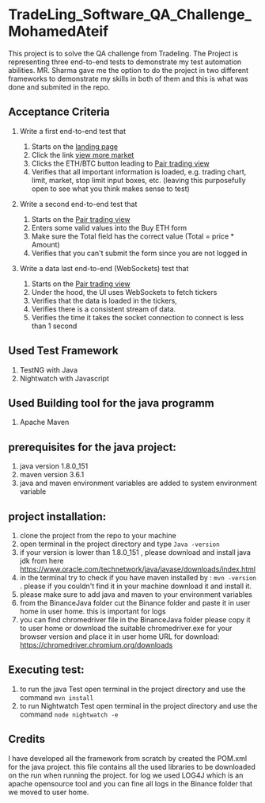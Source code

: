 # TradeLing_Software_QA_Challenge_MohamedAteif

This project is to solve the QA challenge from Tradeling. The Project is representing three end-to-end tests to demonstrate my test automation abilities. MR. Sharma gave me the option to do the project in two different frameworks to demonstrate my skills in both of them and this is what was done and submited in the repo.
## Acceptance Criteria

1. Write a first end-to-end test that
   1. Starts on the [landing page](https://www.binance.com/en)
   1. Click the link [view more market](https://www.binance.com/en/markets)
   1. Clicks the ETH/BTC button leading to [Pair trading view](https://www.binance.com/en/trade/ETH_BTC)
   1. Verifies that all important information is loaded, e.g. trading chart, limit, market, stop limit input boxes, etc. (leaving this purposefully open to see what you think makes sense to test)
   
1. Write a second end-to-end test that
   1. Starts on the [Pair trading view](https://www.binance.com/en/trade/ETH_BTC)
   1. Enters some valid values into the Buy ETH form
   1. Make sure the Total field has the correct value (Total = price \* Amount)
   1. Verifies that you can't submit the form since you are not logged in
   
1. Write a data last end-to-end (WebSockets) test that
   1. Starts on the [Pair trading view](https://www.binance.com/en/trade/ETH_BTC)
   1. Under the hood, the UI uses WebSockets to fetch tickers
   1. Verifies that the data is loaded in the tickers,
   1. Verifies there is a consistent stream of data.
   1. Verifies the time it takes the socket connection to connect is less than 1 second

## Used Test Framework

1. TestNG with Java
2. Nightwatch with Javascript

## Used Building tool for the java programm
1. Apache Maven

## prerequisites for the java project:

1. java version 1.8.0_151
2. maven version  3.6.1
3. java and maven environment variables are added to system environment variable


## project installation:
1. clone the project from the repo to your machine
2. open terminal in the project directory and type `Java -version`
3. if your version is lower than 1.8.0_151 , please download and install java jdk from here https://www.oracle.com/technetwork/java/javase/downloads/index.html
4. in the terminal try to check if you have maven installed by : `mvn -version` . please if you couldn't find it in your machine download it and install it.
5. please make sure to add java and maven to your environment variables
6. from the BinanceJava folder cut the Binance folder and paste it in user home in user home. this is important for logs
7. you can find chromedriver file in the BinanceJava folder please copy it to user home or download the suitable chromedriver.exe for your browser version and place it in user home
URL for download: https://chromedriver.chromium.org/downloads

## Executing test:
1. to run the java Test open terminal in the project directory and use the command `mvn install`
2. to run Nightwatch Test open terminal in the project directory and use the command `node nightwatch -e`

## Credits

I have developed all the framework from scratch by created the POM.xml for the java project. this file contains all the used libraries to be downloaded on the run when running the project. for log we used LOG4J which is an apache opensource tool and you can fine all logs in the Binance folder that we moved to user home.
